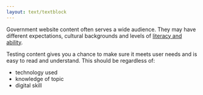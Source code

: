 ```yaml
---
layout: text/textblock
---
```


Government website content often serves a wide audience. They may have different expectations, cultural backgrounds and levels of [literacy and ability](https://guides.service.gov.au/content-guide/accessibility-inclusivity/).

Testing content gives you a chance to make sure it meets user needs and is easy to read and understand. This should be regardless of:

- technology used
- knowledge of topic
- digital skill
